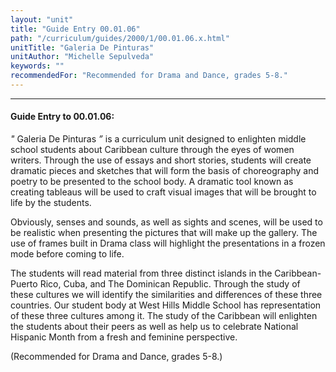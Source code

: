 ```yaml
---
layout: "unit"
title: "Guide Entry 00.01.06"
path: "/curriculum/guides/2000/1/00.01.06.x.html"
unitTitle: "Galeria De Pinturas"
unitAuthor: "Michelle Sepulveda"
keywords: ""
recommendedFor: "Recommended for Drama and Dance, grades 5-8."
---
```

<body>
<hr/>
 <h4>
  Guide Entry to 00.01.06:
 </h4>
 <i>
  "
 </i>
 Galeria De Pinturas
 <i>
  ”
 </i>
 is a curriculum unit designed to enlighten middle school students about Caribbean culture through the eyes of women writers. Through the use of essays and short stories, students will create dramatic pieces and sketches that will form the basis of choreography and poetry to be presented to the school body.  A dramatic tool known as creating tableaus will be used to craft visual images that will be brought to life by the students.
 <p>
  Obviously, senses and sounds, as well as sights and scenes, will be used to be realistic when presenting the pictures that will make up the gallery.  The use of frames built in Drama class will highlight the presentations in a frozen mode before coming to life.
 </p>
 <p>
  The students will read material from three distinct islands in the Caribbean-Puerto Rico, Cuba, and The Dominican Republic.  Through the study of these cultures we will identify the similarities and differences of these three countries.  Our student body at West Hills Middle School has representation of these three cultures among it.  The study of the Caribbean will enlighten the students about their peers as well as help us to celebrate National Hispanic Month from a fresh and feminine perspective.
 </p>
 <p>
  (Recommended for Drama and Dance, grades 5-8.)
 </p>


</body>